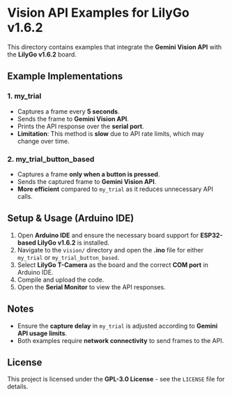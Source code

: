 # Vision API Examples for LilyGo v1.6.2

This directory contains examples that integrate the **Gemini Vision API** with the **LilyGo v1.6.2** board.

## **Example Implementations**
### 1. **my_trial**
- Captures a frame every **5 seconds**.
- Sends the frame to **Gemini Vision API**.
- Prints the API response over the **serial port**.
- **Limitation**: This method is **slow** due to API rate limits, which may change over time.

### 2. **my_trial_button_based**
- Captures a frame **only when a button is pressed**.
- Sends the captured frame to **Gemini Vision API**.
- **More efficient** compared to `my_trial` as it reduces unnecessary API calls.

## **Setup & Usage (Arduino IDE)**
1. Open **Arduino IDE** and ensure the necessary board support for **ESP32-based LilyGo v1.6.2** is installed.
2. Navigate to the `vision/` directory and open the **.ino** file for either `my_trial` or `my_trial_button_based`.
3. Select **LilyGo T-Camera** as the board and the correct **COM port** in Arduino IDE.
4. Compile and upload the code.
5. Open the **Serial Monitor** to view the API responses.

## **Notes**
- Ensure the **capture delay** in `my_trial` is adjusted according to **Gemini API usage limits**.
- Both examples require **network connectivity** to send frames to the API.

## **License**
This project is licensed under the **GPL-3.0 License** - see the `LICENSE` file for details.
